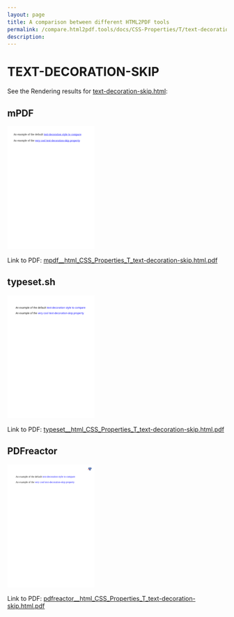 ```yaml
---
layout: page
title: A comparison between different HTML2PDF tools
permalink: /compare.html2pdf.tools/docs/CSS-Properties/T/text-decoration-skip/
description: 
---
```


# TEXT-DECORATION-SKIP

See the Rendering results for [text-decoration-skip.html](/html/CSS%20Properties/T/text-decoration-skip.html):

## mPDF
![](mpdf__html_CSS_Properties_T_text-decoration-skip.html.png) 

Link to PDF: [mpdf__html_CSS_Properties_T_text-decoration-skip.html.pdf](mpdf__html_CSS_Properties_T_text-decoration-skip.html.pdf)

## typeset.sh
![](typeset__html_CSS_Properties_T_text-decoration-skip.html.png) 

Link to PDF: [typeset__html_CSS_Properties_T_text-decoration-skip.html.pdf](typeset__html_CSS_Properties_T_text-decoration-skip.html.pdf)

## PDFreactor
![](pdfreactor__html_CSS_Properties_T_text-decoration-skip.html.png) 

Link to PDF: [pdfreactor__html_CSS_Properties_T_text-decoration-skip.html.pdf](pdfreactor__html_CSS_Properties_T_text-decoration-skip.html.pdf)

